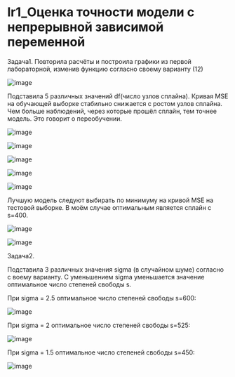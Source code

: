 # lr1_Оценка точности модели с непрерывной зависимой переменной

Задача1. Повторила расчёты и построила графики из первой лабораторной, изменив функцию согласно своему варианту (12)

![image](https://user-images.githubusercontent.com/93768556/193822005-b331735b-2b2b-4736-8264-acd05f274766.png)
 
 Подставила 5 различных значений df(число узлов сплайна). Кривая MSE на обучающей выборке стабильно снижается с ростом узлов сплайна. Чем больше наблюдений, через которые прошёл сплайн, тем точнее модель. Это говорит о переобучении. 

![image](https://user-images.githubusercontent.com/93768556/193822743-131c3e8a-b7bc-4f59-a96a-8597f76cbb41.png)

![image](https://user-images.githubusercontent.com/93768556/193822773-0f092cc3-2d86-48bf-8b1c-2b56363884cc.png)

![image](https://user-images.githubusercontent.com/93768556/193822851-e835516b-df4d-4b1b-810c-8d6c63fc0791.png)

![image](https://user-images.githubusercontent.com/93768556/193822878-8fb4d8e3-f82e-4975-92b8-ae78d776390d.png)

![image](https://user-images.githubusercontent.com/93768556/193823049-05482f22-0b2e-4ad4-a9ad-a7d47222c7ca.png)

Лучшую модель следуют выбирать по минимуму на кривой MSE на тестовой выборке. В моём случае оптимальным является сплайн с s=400.

![image](https://user-images.githubusercontent.com/93768556/193823115-ad5f436e-8ae4-425a-b12e-f223c917efe5.png)

![image](https://user-images.githubusercontent.com/93768556/193823302-8d8a4521-54b3-40c4-9284-08bf3080ff67.png)

Задача2.

Подставила 3 различных значения sigma (в случайном шуме) согласно с воему варианту. С уменьшением sigma уменьшается значение оптимальное число степеней свободы s.

При sigma = 2.5 оптимальное число степеней свободы s=600:

![image](https://user-images.githubusercontent.com/93768556/193826929-1ed61d5c-ad60-44ea-80f4-a9ada1942006.png)

При sigma = 2 оптимальное число степеней свободы s=525:

![image](https://user-images.githubusercontent.com/93768556/193827193-92ec1cbc-f464-4fe4-b3c5-20b2541e2034.png)

При sigma = 1.5 оптимальное число степеней свободы s=450:

![image](https://user-images.githubusercontent.com/93768556/193827316-73bd6011-5c06-454e-95f9-5f6259155dd7.png)

